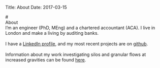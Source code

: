 Title: About
Date: 2017-03-15

#<br> About
<br>
I’m an engineer (PhD, MEng) and a chartered accountant (ACA). I live in London and make a living by auditing banks.
<br><br>
I have a [LinkedIn profile](https://www.linkedin.com/in/johnmathews1), and my most recent projects are on [github](http://www.github.com/johnmathews).
<br><br>
Information about my work investigating silos and granular flows at increased gravities can be found [here]({filename}../articles/silos.md).


